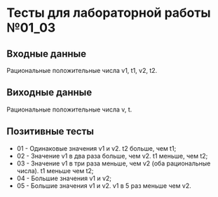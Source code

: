 # Тесты для лабораторной работы №01_03

## Входные данные
Рациональные положительные числа v1, t1, v2, t2.

## Виходные данные
Рациональные положительные числа v, t.

## Позитивные тесты
- 01 - Одинаковые значения v1 и v2. t2 больше, чем t1;
- 02 - Значение v1 в два раза больше, чем v2. t1 меньше, чем t2;
- 03 - Значение v1 в три раза меньше, чем v2 (оба рациональные числа). t1 меньше чем t2;
- 04 - Большие значения v1 и v2;
- 05 - Большие значения v1 и v2. v1 в 5 раз меньше чем v2.